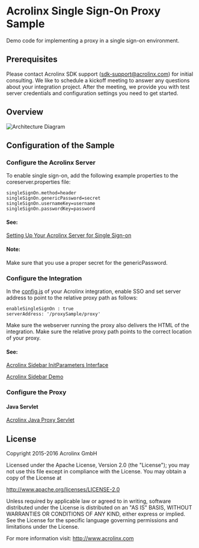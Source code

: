 # Acrolinx Single Sign-On Proxy Sample

Demo code for implementing a proxy in a single sign-on environment.

## Prerequisites

Please contact Acrolinx SDK support (sdk-support@acrolinx.com) for initial consulting. 
We like to schedule a kickoff meeting to answer any questions about your integration project. 
After the meeting, we provide you with test server credentials and configuration settings you need to get started.

## Overview

![Architecture Diagram](https://writers.acrolinx.com/images/sidebarArchitectureDiagram.png)

## Configuration of the Sample

### Configure the Acrolinx Server

To enable single sign-on, add the following example properties to the coreserver.properties file:

```
singleSignOn.method=header
singleSignOn.genericPassword=secret
singleSignOn.usernameKey=username
singleSignOn.passwordKey=password
```

#### See:

[Setting Up Your Acrolinx Server for Single Sign-on](https://support.acrolinx.com/hc/en-us/articles/207827495)

#### Note:

Make sure that you use a proper secret for the genericPassword.

### Configure the Integration

In the [config.js](https://github.com/acrolinx/acrolinx-sidebar-demo/blob/master/samples/config.js) of your Acrolinx integration, enable SSO and set server address to point to the relative proxy path as follows:

``` 
enableSingleSignOn : true
serverAddress: '/proxySample/proxy'
```

Make sure the webserver running the proxy also delivers the HTML of the integration.
Make sure the relative proxy path points to the correct location of your proxy.

#### See:

[Acrolinx Sidebar InitParameters Interface](https://cdn.rawgit.com/acrolinx/acrolinx-sidebar-demo/master/doc/pluginDoc/interfaces/_plugin_interfaces_.initparameters.html#enablesinglesignon)

[Acrolinx Sidebar Demo](https://github.com/acrolinx/acrolinx-sidebar-demo)

### Configure the Proxy

#### Java Servlet

[Acrolinx Java Proxy Servlet](java/servlet/README.md)

## License

Copyright 2015-2016 Acrolinx GmbH

Licensed under the Apache License, Version 2.0 (the "License");
you may not use this file except in compliance with the License.
You may obtain a copy of the License at

http://www.apache.org/licenses/LICENSE-2.0

Unless required by applicable law or agreed to in writing, software
distributed under the License is distributed on an "AS IS" BASIS,
WITHOUT WARRANTIES OR CONDITIONS OF ANY KIND, either express or implied.
See the License for the specific language governing permissions and
limitations under the License.

For more information visit: http://www.acrolinx.com
